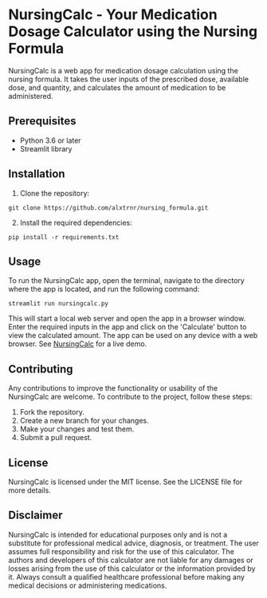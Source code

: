 # NursingCalc - Your Medication Dosage Calculator using the Nursing Formula

NursingCalc is a web app for medication dosage calculation using the nursing formula. It takes the user inputs of the prescribed dose, available dose, and quantity, and calculates the amount of medication to be administered.

## Prerequisites

- Python 3.6 or later
- Streamlit library

## Installation

1. Clone the repository:

```
git clone https://github.com/alxtrnr/nursing_formula.git
```

2. Install the required dependencies:

```
pip install -r requirements.txt
```

## Usage

To run the NursingCalc app, open the terminal, navigate to the directory where the app is located, and run the following command:

```
streamlit run nursingcalc.py
```

This will start a local web server and open the app in a browser window. Enter the required inputs in the app and click on the 'Calculate' button to view the calculated amount.
The app can be used on any device with a web browser. See [NursingCalc](https://alxtrnr-nursing-formula-main-1io4ny.streamlit.app/) for a live demo.

## Contributing

Any contributions to improve the functionality or usability of the NursingCalc are welcome. To contribute to the project, follow these steps:

1. Fork the repository.
2. Create a new branch for your changes.
3. Make your changes and test them.
4. Submit a pull request.

## License

NursingCalc is licensed under the MIT license. See the LICENSE file for more details.

## Disclaimer

NursingCalc is intended for educational purposes only and is not a substitute for professional medical advice, diagnosis, or treatment. The user assumes full responsibility and risk for the use of this calculator. The authors and developers of this calculator are not liable for any damages or losses arising from the use of this calculator or the information provided by it. Always consult a qualified healthcare professional before making any medical decisions or administering medications.